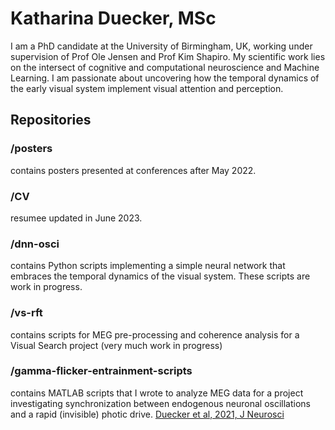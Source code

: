 # Katharina Duecker, MSc

I am a PhD candidate at the University of Birmingham, UK, working under supervision of Prof Ole Jensen and Prof Kim Shapiro.
My scientific work lies on the intersect of cognitive and computational neuroscience and Machine Learning. 
I am passionate about uncovering how the temporal dynamics of the early visual system implement visual attention and perception.


## Repositories

### /posters
contains posters presented at conferences after May 2022.

### /CV 
resumee updated in June 2023.

### /dnn-osci 
contains Python scripts implementing a simple neural network that embraces the temporal dynamics of the visual system. These scripts are work in progress.

### /vs-rft
contains scripts for MEG pre-processing and coherence analysis for a Visual Search project (very much work in progress)

### /gamma-flicker-entrainment-scripts 
contains MATLAB scripts that I wrote to analyze MEG data for a project investigating synchronization between endogenous neuronal oscillations and a rapid (invisible) photic drive. [Duecker et al, 2021, J Neurosci](https://www.jneurosci.org/content/41/31/6684)




